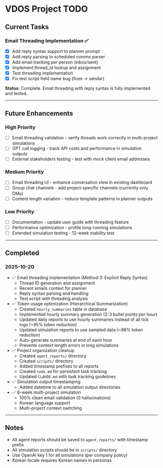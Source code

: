# VDOS Project TODO

## Current Tasks

### Email Threading Implementation ✅
- [x] Add reply syntax support to planner prompt
- [x] Add reply parsing to scheduled comms parser
- [x] Add email tracking per person (inbox/sent)
- [x] Implement thread_id lookup and assignment
- [x] Test threading implementation
- [x] Fix test script field name bug (from → sender)

**Status**: Complete. Email threading with reply syntax is fully implemented and tested.

---

## Future Enhancements

### High Priority
- [ ] Email threading validation - verify threads work correctly in multi-project simulations
- [ ] GPT call logging - track API costs and performance in simulation outputs
- [ ] External stakeholders testing - test with mock client email addresses

### Medium Priority
- [ ] Email threading UI - enhance conversation view in existing dashboard
- [ ] Group chat channels - add project-specific channels (currently only DMs)
- [ ] Content length variation - reduce template patterns in planner outputs

### Low Priority
- [ ] Documentation - update user guide with threading feature
- [ ] Performance optimization - profile long-running simulations
- [ ] Extended simulation testing - 12-week stability test

---

## Completed

### 2025-10-20
- ✅ Email threading implementation (Method 3: Explicit Reply Syntax)
  - Thread ID generation and assignment
  - Recent emails context for planner
  - Reply syntax parsing and handling
  - Test script with threading analysis
- ✅ Token usage optimization (Hierarchical Summarization)
  - Created `hourly_summaries` table in database
  - Implemented hourly summary generation (2-3 bullet points per hour)
  - Updated daily reports to use hourly summaries instead of all tick logs (~95% token reduction)
  - Updated simulation reports to use sampled data (~98% token reduction)
  - Auto-generate summaries at end of each hour
  - Prevents context length errors in long simulations
- ✅ Project organization cleanup
  - Created `agent_reports/` directory
  - Created `scripts/` directory
  - Added timestamp prefixes to all reports
  - Created `todo.md` for persistent task tracking
  - Updated `CLAUDE.md` with task tracking guidelines
- ✅ Simulation output timestamping
  - Added datetime to all simulation output directories
- ✅ 8-week multi-project simulation
  - 100% clean email validation (0 hallucinations)
  - Korean language support
  - Multi-project context switching

---

## Notes

- All agent reports should be saved to `agent_reports/` with timestamp prefix
- All simulation scripts should be in `scripts/` directory
- Use OpenAI key 1 for all simulations (per company policy)
- Korean locale requires Korean names in personas
